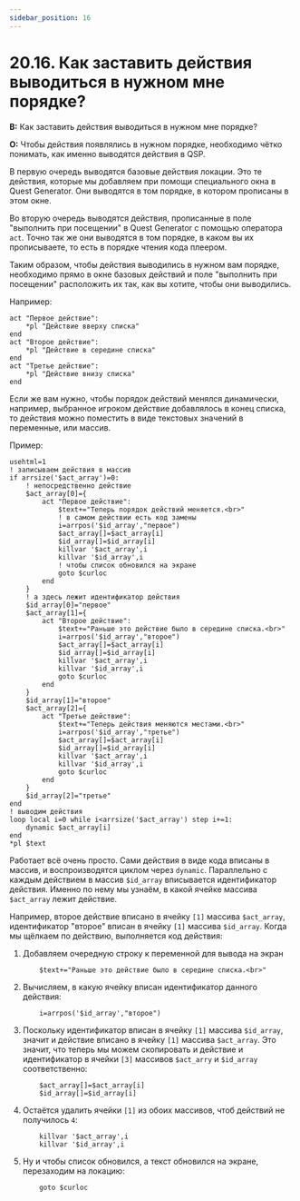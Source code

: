 ```yaml
---
sidebar_position: 16
---
```


# 20.16. Как заставить действия выводиться в нужном мне порядке?
<!-- [:faq_20_16] -->
**В:** Как заставить действия выводиться в нужном мне порядке?

**О:**
Чтобы действия появлялись в нужном порядке, необходимо чётко понимать, как именно выводятся действия в QSP.

В первую очередь выводятся базовые действия локации. Это те действия, которые мы добавляем при помощи специального окна в Quest Generator. Они выводятся в том порядке, в котором прописаны в этом окне.

Во вторую очередь выводятся действия, прописанные в поле "выполнить при посещении" в Quest Generator с помощью оператора `act`. Точно так же они выводятся в том порядке, в каком вы их прописываете, то есть в порядке чтения кода плеером.

Таким образом, чтобы действия выводились в нужном вам порядке, необходимо прямо в окне базовых действий и поле "выполнить при посещении" расположить их так, как вы хотите, чтобы они выводились.

Например:
```qsp
act "Первое действие":
	*pl "Действие вверху списка"
end
act "Второе действие":
	*pl "Действие в середине списка"
end
act "Третье действие":
	*pl "Действие внизу списка"
end
```
Если же вам нужно, чтобы порядок действий менялся динамически, например, выбранное игроком действие добавлялось в конец списка, то действия можно поместить в виде текстовых значений в переменные, или массив.

Пример:
```qsp
usehtml=1
! записываем действия в массив
if arrsize('$act_array')=0:
	! непосредственно действие
	$act_array[0]={
		act "Первое действие":
			$text+="Теперь порядок действий меняется.<br>"
			! в самом действии есть код замены
			i=arrpos('$id_array',"первое")
			$act_array[]=$act_array[i]
			$id_array[]=$id_array[i]
			killvar '$act_array',i
			killvar '$id_array',i
			! чтобы список обновился на экране
			goto $curloc
		end
	}
	! а здесь лежит идентификатор действия
	$id_array[0]="первое"
	$act_array[1]={
		act "Второе действие":
			$text+="Раньше это действие было в середине списка.<br>"
			i=arrpos('$id_array',"второе")
			$act_array[]=$act_array[i]
			$id_array[]=$id_array[i]
			killvar '$act_array',i
			killvar '$id_array',i
			goto $curloc
		end
	}
	$id_array[1]="второе"
	$act_array[2]={
		act "Третье действие":
			$text+="Теперь действия меняются местами.<br>"
			i=arrpos('$id_array',"третье")
			$act_array[]=$act_array[i]
			$id_array[]=$id_array[i]
			killvar '$act_array',i
			killvar '$id_array',i
			goto $curloc
		end
	}
	$id_array[2]="третье"
end
! выводим действия
loop local i=0 while i<arrsize('$act_array') step i+=1:
	dynamic $act_array[i]
end
*pl $text
```
Работает всё очень просто. Сами действия в виде кода вписаны в массив, и воспроизводятся циклом через `dynamic`. Параллельно с каждым действием в массив `$id_array` вписывается идентификатор действия. Именно по нему мы узнаём, в какой ячейке массива `$act_array` лежит действие.

Например, второе действие вписано в ячейку `[1]` массива `$act_array`, идентификатор "второе" вписан в ячейку `[1]` массива `$id_array`. Когда мы щёлкаем по действию, выполняется код действия:

1. Добавляем очередную строку к переменной для вывода на экран
	```qsp
		$text+="Раньше это действие было в середине списка.<br>"
	```
2. Вычисляем, в какую ячейку вписан идентификатор данного действия:
	```qsp
		i=arrpos('$id_array',"второе")
	```
3. Поскольку идентификатор вписан в ячейку `[1]` массива `$id_array`, значит и действие вписано в ячейку `[1]` массива `$act_array`. Это значит, что теперь мы можем скопировать и действие и идентификатор в ячейки `[3]` массивов `$act_arry` и `$id_array` соответственно:
	```qsp
		$act_array[]=$act_array[i]
		$id_array[]=$id_array[i]
	```
4. Остаётся удалить ячейки `[1]` из обоих массивов, чтоб действий не получилось `4`:
	```qsp
		killvar '$act_array',i
		killvar '$id_array',i
	```
5. Ну и чтобы список обновился, а текст обновился на экране, перезаходим на локацию:
	```qsp			
		goto $curloc
	```
